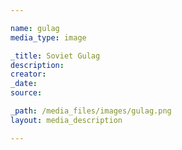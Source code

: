 ```yaml
--- 

name: gulag
media_type: image

_title: Soviet Gulag
description: 
creator: 
_date:
source:

_path: /media_files/images/gulag.png 
layout: media_description

--- 
```

